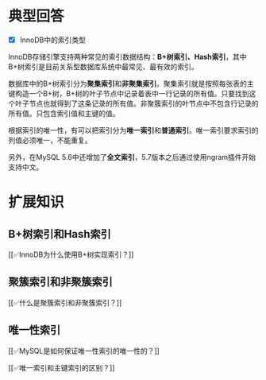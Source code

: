 # 典型回答

- [x] InnoDB中的索引类型

InnoDB存储引擎支持两种常见的索引数据结构：**B+树索引、Hash索引**，其中B+树索引是目前关系型数据库系统中最常见、最有效的索引。



数据库中的B+树索引分为**聚集索引**和**非聚集索引**。聚集索引就是按照每张表的主键构造一个B+树，B+树的叶子节点中记录着表中一行记录的所有值。只要找到这个叶子节点也就得到了这条记录的所有值。非聚簇索引的叶节点中不包含行记录的所有值。只包含索引值和主键的值。



根据索引的唯一性，有可以把索引分为**唯一索引**和**普通索引**。唯一索引要求索引的列值必须唯一，不能重复。



另外，在MySQL 5.6中还增加了**全文索引**，5.7版本之后通过使用ngram插件开始支持中文。



# 扩展知识
## B+树索引和Hash索引
[[✅InnoDB为什么使用B+树实现索引？]]

## 聚簇索引和非聚簇索引


[[✅什么是聚簇索引和非聚簇索引？]]



## 唯一性索引


[[✅MySQL是如何保证唯一性索引的唯一性的？]]



[[✅唯一索引和主键索引的区别？]]





